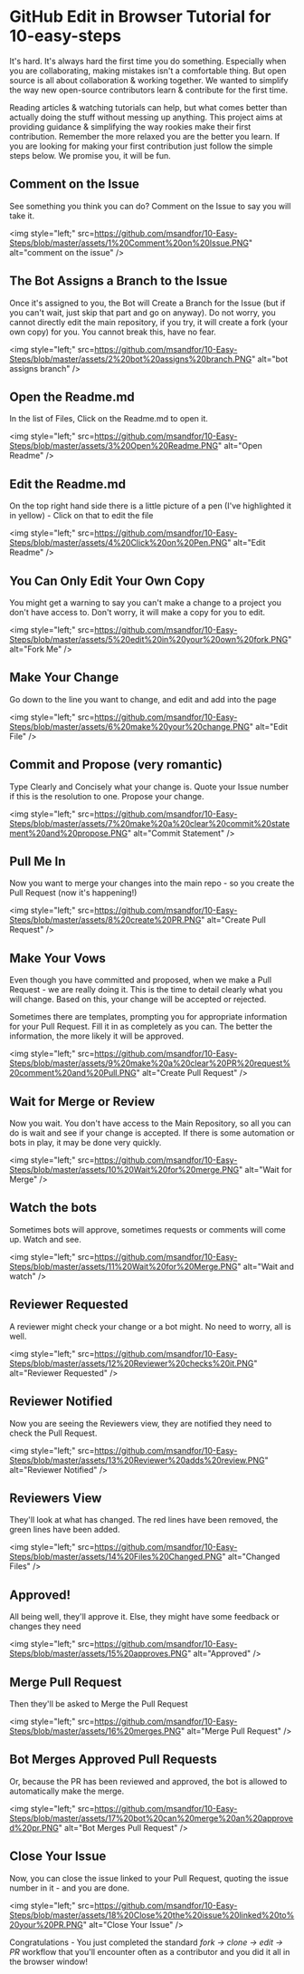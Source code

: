 # GitHub Edit in Browser Tutorial for 10-easy-steps

It's hard. It's always hard the first time you do something. Especially when you are collaborating, making mistakes isn't a comfortable thing. But open source is all about collaboration & working together. We wanted to simplify the way new open-source contributors learn & contribute for the first time.

Reading articles & watching tutorials can help, but what comes better than actually doing the stuff without messing up anything. This project aims at providing guidance & simplifying the way rookies make their first contribution. Remember the more relaxed you are the better you learn. If you are looking for making your first contribution just follow the simple steps below. We promise you, it will be fun.

## Comment on the Issue

See something you think you can do? Comment on the Issue to say you will take it.

<img style="left;" src=https://github.com/msandfor/10-Easy-Steps/blob/master/assets/1%20Comment%20on%20Issue.PNG" alt="comment on the issue" />

## The Bot Assigns a Branch to the Issue

Once it's assigned to you, the Bot will Create a Branch for the Issue (but if you can't wait, just skip that part and go on anyway).
Do not worry, you cannot directly edit the main repository, if you try, it will create a fork (your own copy) for you. You cannot break this, have no fear.

<img style="left;" src=https://github.com/msandfor/10-Easy-Steps/blob/master/assets/2%20bot%20assigns%20branch.PNG" alt="bot assigns branch" />

## Open the Readme.md

In the list of Files, Click on the Readme.md to open it. 

<img style="left;" src=https://github.com/msandfor/10-Easy-Steps/blob/master/assets/3%20Open%20Readme.PNG" alt="Open Readme" />

## Edit the Readme.md

On the top right hand side there is a little picture of a pen (I've highlighted it in yellow) - Click on that to edit the file

<img style="left;" src=https://github.com/msandfor/10-Easy-Steps/blob/master/assets/4%20Click%20on%20Pen.PNG" alt="Edit Readme" />

## You Can Only Edit Your Own Copy

You might get a warning to say you can't make a change to a project you don't have access to. Don't worry, it will make a copy for you to edit.

<img style="left;" src=https://github.com/msandfor/10-Easy-Steps/blob/master/assets/5%20edit%20in%20your%20own%20fork.PNG" alt="Fork Me" />

## Make Your Change

Go down to the line you want to change, and edit and add into the page

<img style="left;" src=https://github.com/msandfor/10-Easy-Steps/blob/master/assets/6%20make%20your%20change.PNG" alt="Edit File" />

## Commit and Propose (very romantic)

Type Clearly and Concisely what your change is. Quote your Issue number if this is the resolution to one. Propose your change.

<img style="left;" src=https://github.com/msandfor/10-Easy-Steps/blob/master/assets/7%20make%20a%20clear%20commit%20statement%20and%20propose.PNG" alt="Commit Statement" />

## Pull Me In

Now you want to merge your changes into the main repo - so you create the Pull Request (now it's happening!)

<img style="left;" src=https://github.com/msandfor/10-Easy-Steps/blob/master/assets/8%20create%20PR.PNG" alt="Create Pull Request" />

## Make Your Vows

Even though you have committed and proposed, when we make a Pull Request - we are really doing it. This is the time to detail clearly what you will change. Based on this, your change will be accepted or rejected.

Sometimes there are templates, prompting you for appropriate information for your Pull Request. Fill it in as completely as you can. The better the information, the more likely it will be approved.

<img style="left;" src=https://github.com/msandfor/10-Easy-Steps/blob/master/assets/9%20make%20a%20clear%20PR%20request%20comment%20and%20Pull.PNG" alt="Create Pull Request" />

## Wait for Merge or Review

Now you wait. You don't have access to the Main Repository, so all you can do is wait and see if your change is accepted. If there is some automation or bots in play, it may be done very quickly.

<img style="left;" src=https://github.com/msandfor/10-Easy-Steps/blob/master/assets/10%20Wait%20for%20merge.PNG" alt="Wait for Merge" />

## Watch the bots

Sometimes bots will approve, sometimes requests or comments will come up. Watch and see.

<img style="left;" src=https://github.com/msandfor/10-Easy-Steps/blob/master/assets/11%20Wait%20for%20Merge.PNG" alt="Wait and watch" />

## Reviewer Requested

A reviewer might check your change or a bot might. No need to worry, all is well.

<img style="left;" src=https://github.com/msandfor/10-Easy-Steps/blob/master/assets/12%20Reviewer%20checks%20it.PNG" alt="Reviewer Requested" />

## Reviewer Notified

Now you are seeing the Reviewers view, they are notified they need to check the Pull Request.

<img style="left;" src=https://github.com/msandfor/10-Easy-Steps/blob/master/assets/13%20Reviewer%20adds%20review.PNG" alt="Reviewer Notified" />

## Reviewers View

They'll look at what has changed. The red lines have been removed, the green lines have been added.

<img style="left;" src=https://github.com/msandfor/10-Easy-Steps/blob/master/assets/14%20Files%20Changed.PNG" alt="Changed Files" />

## Approved!

All being well, they'll approve it. Else, they might have some feedback or changes they need

<img style="left;" src=https://github.com/msandfor/10-Easy-Steps/blob/master/assets/15%20approves.PNG" alt="Approved" />

## Merge Pull Request

Then they'll be asked to Merge the Pull Request

<img style="left;" src=https://github.com/msandfor/10-Easy-Steps/blob/master/assets/16%20merges.PNG" alt="Merge Pull Request" />

## Bot Merges Approved Pull Requests

Or, because the PR has been reviewed and approved, the bot is allowed to automatically make the merge.

<img style="left;" src=https://github.com/msandfor/10-Easy-Steps/blob/master/assets/17%20bot%20can%20merge%20an%20approved%20pr.PNG" alt="Bot Merges Pull Request" />

## Close Your Issue

Now, you can close the issue linked to your Pull Request, quoting the issue number in it - and you are done.

<img style="left;" src=https://github.com/msandfor/10-Easy-Steps/blob/master/assets/18%20Close%20the%20issue%20linked%20to%20your%20PR.PNG" alt="Close Your Issue" />

Congratulations - You just completed the standard _fork -> clone -> edit -> PR_ workflow that you'll encounter often as a contributor and you did it all in the browser window!
